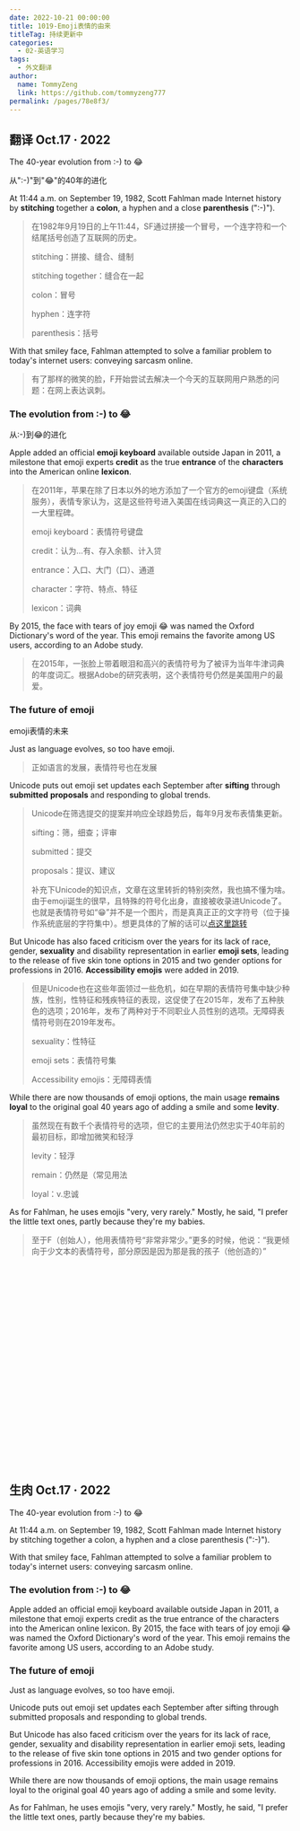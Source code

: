 ```yaml
---
date: 2022-10-21 00:00:00
title: 1019-Emoji表情的由来
titleTag: 持续更新中
categories: 
  - 02-英语学习
tags: 
  - 外文翻译
author: 
  name: TommyZeng
  link: https://github.com/tommyzeng777
permalink: /pages/78e8f3/
---
```


## 翻译 Oct.17 · 2022

The 40-year evolution from :-) to 😂

从":-)"到"😂"的40年的进化



At 11:44 a.m. on September 19, 1982, Scott Fahlman made Internet history by **stitching** together a **colon**, a hyphen and a close **parenthesis** (":-)").<!-- more -->
>在1982年9月19日的上午11:44，SF通过拼接一个冒号，一个连字符和一个结尾括号创造了互联网的历史。
>
>stitching：拼接、缝合、缝制
>
>stitching together：缝合在一起
>
>colon：冒号
>
>hyphen：连字符
>
>parenthesis：括号

With that smiley face, Fahlman attempted to solve a familiar problem to today's internet users: conveying sarcasm online.

> 有了那样的微笑的脸，F开始尝试去解决一个今天的互联网用户熟悉的问题：在网上表达讽刺。



### The evolution from :-) to 😂

从:-)到😂的进化

Apple added an official **emoji keyboard** available outside Japan in 2011, a milestone that emoji experts **credit** as the true **entrance** of the **characters** into the American online **lexicon**.

> 在2011年，苹果在除了日本以外的地方添加了一个官方的emoji键盘（系统服务），表情专家认为，这是这些符号进入美国在线词典这一真正的入口的一大里程碑。
>
> emoji keyboard：表情符号键盘
>
> credit：认为…有、存入余额、计入贷
>
> entrance：入口、大门（口）、通道
>
> character：字符、特点、特征
>
> lexicon：词典

By 2015, the face with tears of joy emoji 😂 was named the Oxford Dictionary's word of the year. This emoji remains the favorite among US users, according to an Adobe study.

> 在2015年，一张脸上带着眼泪和高兴的表情符号为了被评为当年牛津词典的年度词汇。根据Adobe的研究表明，这个表情符号仍然是美国用户的最爱。



### The future of emoji

emoji表情的未来

Just as language evolves, so too have emoji.

> 正如语言的发展，表情符号也在发展



Unicode puts out emoji set updates each September after **sifting** through **submitted** **proposals** and responding to global trends.

> Unicode在筛选提交的提案并响应全球趋势后，每年9月发布表情集更新。
>
> sifting：筛，细查；评审
>
> submitted：提交
>
> proposals：提议、建议
>
> 补充下Unicode的知识点，文章在这里转折的特别突然，我也搞不懂为啥。由于emoji诞生的很早，且特殊的符号化出身，直接被收录进Unicode了。也就是表情符号如“😁”并不是一个图片，而是真真正正的文字符号（位于操作系统底层的字符集中）。想更具体的了解的话可以[点这里跳转](https://baike.baidu.com/item/统一码/2985798?fromtitle=Unicode&fromid=750500&fr=aladdin)

But Unicode has also faced criticism over the years for its lack of race, gender, **sexuality** and disability representation in earlier **emoji sets**, leading to the release of five skin tone options in 2015 and two gender options for professions in 2016. **Accessibility emojis** were added in 2019.

> 但是Unicode也在这些年面领过一些危机，如在早期的表情符号集中缺少种族，性别，性特征和残疾特征的表现，这促使了在2015年，发布了五种肤色的选项；2016年，发布了两种对于不同职业人员性别的选项。无障碍表情符号则在2019年发布。
>
> sexuality：性特征
>
> emoji sets：表情符号集
>
> Accessibility emojis：无障碍表情

While there are now thousands of emoji options, the main usage **remains** **loyal** to the original goal 40 years ago of adding a smile and some **levity**.

> 虽然现在有数千个表情符号的选项，但它的主要用法仍然忠实于40年前的最初目标，即增加微笑和轻浮
>
> levity：轻浮
>
> remain：仍然是（常见用法
>
> loyal：v.忠诚

As for Fahlman, he uses emojis "very, very rarely." Mostly, he said, "I prefer the little text ones, partly because they're my babies.

> 至于F（创始人），他用表情符号“非常非常少。”更多的时候，他说：“我更倾向于少文本的表情符号，部分原因是因为那是我的孩子（他创造的）”

<br><br><br><br><br><br><br><br><br><br><br><br><br><br><br><br><br><br><br><br><br>


## 生肉 Oct.17 · 2022
The 40-year evolution from :-) to 😂

At 11:44 a.m. on September 19, 1982, Scott Fahlman made Internet history by stitching together a colon, a hyphen and a close parenthesis (":-)").

With that smiley face, Fahlman attempted to solve a familiar problem to today's internet users: conveying sarcasm online.

### The evolution from :-) to 😂

Apple added an official emoji keyboard available outside Japan in 2011, a milestone that emoji experts credit as the true entrance of the characters into the American online lexicon.
By 2015, the face with tears of joy emoji 😂 was named the Oxford Dictionary's word of the year. This emoji remains the favorite among US users, according to an Adobe study.

### The future of emoji

Just as language evolves, so too have emoji.

Unicode puts out emoji set updates each September after sifting through submitted proposals and responding to global trends.

But Unicode has also faced criticism over the years for its lack of race, gender, sexuality and disability representation in earlier emoji sets, leading to the release of five skin tone options in 2015 and two gender options for professions in 2016. Accessibility emojis were added in 2019.

While there are now thousands of emoji options, the main usage remains loyal to the original goal 40 years ago of adding a smile and some levity.

As for Fahlman, he uses emojis "very, very rarely." Mostly, he said, "I prefer the little text ones, partly because they're my babies.